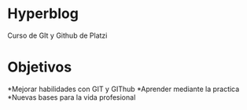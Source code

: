 # Hyperblog
Curso de GIt y Github de Platzi

# Objetivos
*Mejorar habilidades con GIT y GIThub
*Aprender mediante la practica
*Nuevas bases para la vida profesional
